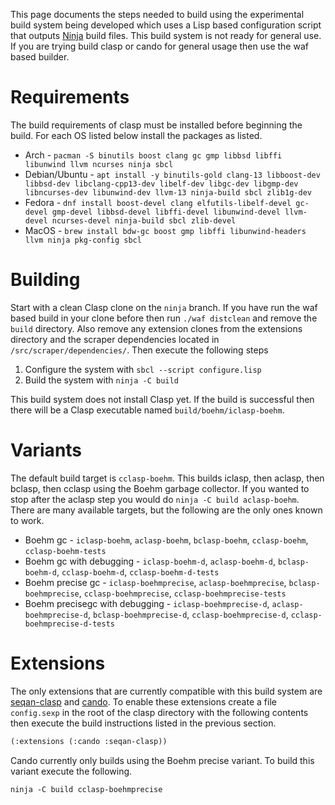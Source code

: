 This page documents the steps needed to build using the experimental build system being developed which uses a Lisp based configuration script that outputs [Ninja](https://ninja-build.org/) build files. This build system is not ready for general use. If you are trying build clasp or cando for general usage then use the waf based builder.

# Requirements

The build requirements of clasp must be installed before beginning the build. For each OS listed below install the packages as listed.

* Arch - `pacman -S binutils boost clang gc gmp libbsd libffi libunwind llvm ncurses ninja sbcl`
* Debian/Ubuntu - `apt install -y binutils-gold clang-13 libboost-dev libbsd-dev libclang-cpp13-dev libelf-dev libgc-dev libgmp-dev libncurses-dev libunwind-dev llvm-13 ninja-build sbcl zlib1g-dev`
* Fedora - `dnf install boost-devel clang elfutils-libelf-devel gc-devel gmp-devel libbsd-devel libffi-devel libunwind-devel llvm-devel ncurses-devel ninja-build sbcl zlib-devel`
* MacOS - `brew install bdw-gc boost gmp libffi libunwind-headers llvm ninja pkg-config sbcl`

# Building

Start with a clean Clasp clone on the `ninja` branch. If you have run the waf based build in your clone before then run `./waf distclean` and remove the `build` directory. Also remove any extension clones from the extensions directory and the scraper dependencies located in `/src/scraper/dependencies/`. Then execute the following steps

1. Configure the system with `sbcl --script configure.lisp`
2. Build the system with `ninja -C build`

This build system does not install Clasp yet. If the build is successful then there will be a Clasp executable named `build/boehm/iclasp-boehm`.

# Variants

The default build target is `cclasp-boehm`. This builds iclasp, then aclasp, then bclasp, then cclasp using the Boehm garbage collector. If you wanted to stop after the aclasp step you would do `ninja -C build aclasp-boehm`. There are many available targets, but the following are the only ones known to work.

* Boehm gc - `iclasp-boehm`, `aclasp-boehm`, `bclasp-boehm`, `cclasp-boehm`, `cclasp-boehm-tests`
* Boehm gc with debugging - `iclasp-boehm-d`, `aclasp-boehm-d`, `bclasp-boehm-d`, `cclasp-boehm-d`, `cclasp-boehm-d-tests`
* Boehm precise gc - `iclasp-boehmprecise`, `aclasp-boehmprecise`, `bclasp-boehmprecise`, `cclasp-boehmprecise`, `cclasp-boehmprecise-tests`
* Boehm precisegc with debugging - `iclasp-boehmprecise-d`, `aclasp-boehmprecise-d`, `bclasp-boehmprecise-d`, `cclasp-boehmprecise-d`, `cclasp-boehmprecise-d-tests`

# Extensions

The only extensions that are currently compatible with this build system are [seqan-clasp](https://github.com/clasp-developers/seqan-clasp/) and [cando](https://github.com/cando-developers/cando/). To enable these extensions create a file `config.sexp` in the root of the clasp directory with the following contents then execute the build instructions listed in the previous section.

```lisp
(:extensions (:cando :seqan-clasp))
```

Cando currently only builds using the Boehm precise variant. To build this variant execute the following.

```
ninja -C build cclasp-boehmprecise
```